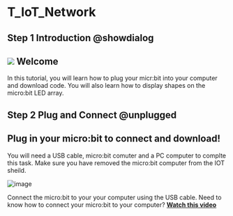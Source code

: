 # T_IoT_Network

<!---------------------------------------------------------------  
-------------------IoT_Network_Tutorial------InComplete----------
----------------------------------------------------------------->

## Step 1 Introduction @showdialog

![](https://raw.githubusercontent.com/EarthEdSTEM/earthed-iot-programs-tutorials/master/Images/General/EarthEd_Horizontal_Logo.png)
Welcome
----------------------------------------------

In this tutorial, you will learn how to plug your micr:bit into your computer and download code. You will also learn how to display shapes on the micro:bit LED array.

## Step 2 Plug and Connect @unplugged
Plug in your micro:bit to connect and download!
-----------------------------------------------

You will need a USB cable, micro:bit comuter and a PC computer to complte this task. Make sure you have removed the micro:bit computer from the IOT sheild.

![image](https://raw.githubusercontent.com/EarthEdSTEM/earthed-iot-programs-tutorials/master/Images/General/USB_Connection.png)

Connect the micro:bit to your your computer using the USB cable.
Need to know how to connect your micro:bit to your computer? **[Watch this video](https://www.youtube.com/watch?v=qSjMDG84bMY)**<br>
